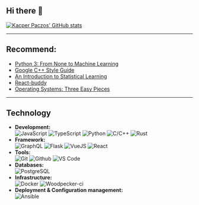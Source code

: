 ## Hi there 👋
[![Kacper Paczos' GitHub stats](https://github-readme-stats.vercel.app/api?username=kacperpaczos&theme=vue-dark&show_icons=true)](https://github.com/anuraghazra/github-readme-stats)

---

## Recommend:
- [Python 3: From None to Machine Learning](https://python3.info/)
- [Google C++ Style Guide](https://google.github.io/styleguide/cppguide.html)
- [An Introduction to Statistical Learning](https://www.statlearning.com/)
- [React-buddy](https://react-buddy.com/)
- [Operating Systems: Three Easy Pieces](https://pages.cs.wisc.edu/~remzi/OSTEP/)

---

## Technology

 - **Development:**<br/>
   ![JavaScript](https://img.shields.io/badge/-JavaScript-black?style=flat-square&logo=javascript)
   ![TypeScript](https://img.shields.io/badge/-TypeScript-black?style=flat-square&logo=typescript)
   ![Python](https://img.shields.io/badge/-Python-black?style=flat-square&logo=Python)
   ![C/C++](https://img.shields.io/badge/-C/C++-black?style=flat-square&logo=c)
   ![Rust](https://img.shields.io/badge/-Rust-black?style=flat-square&logo=rust)
 - **Framework:**<br/>
   ![GraphQL](https://img.shields.io/badge/-GraphQL-black?style=flat-square&logo=graphql)
   ![Flask](https://img.shields.io/badge/-Flask-black?style=flat-square&logo=flask)
   ![VueJS](https://img.shields.io/badge/-VueJS-black?style=flat-square&logo=vue.js)
   ![React](https://img.shields.io/badge/-React-black?style=flat-square&logo=react)
 - **Tools:**<br/>
   ![Git](https://img.shields.io/badge/-Git-black?style=flat-square&logo=git)
   ![Github](https://img.shields.io/badge/-Github-black?style=flat-square&logo=github)
   ![VS Code](https://img.shields.io/badge/-VS%20Code-black?style=flat-square&logo=visual-studio-code)
 - **Databases:**<br/>
   ![PostgreSQL](https://img.shields.io/badge/-PostgreSQL-336791?style=flat-square&logo=postgresql)
 - **Infrastructure:**<br/>
   ![Docker](https://img.shields.io/badge/-Docker-black?style=flat-square&logo=docker)
   ![Woodpecker-ci](https://img.shields.io/badge/-woodpecker-ci?style=flat-square&logo=woodpecker-ci)
 - **Deployment & Configuration management:**<br/>
   ![Ansible](https://img.shields.io/badge/-Ansible-EE0000?style=flat-square&logo=ansible)

